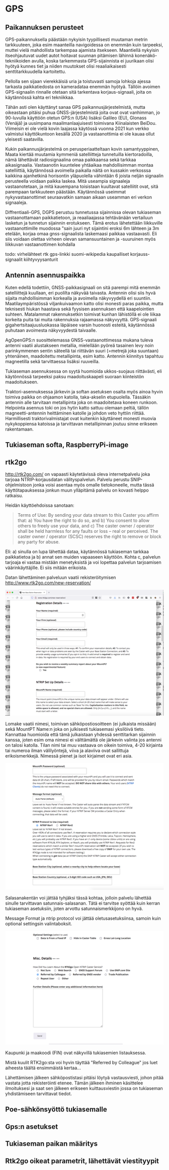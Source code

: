 # GPS

## Paikannuksen perusteet

GPS-paikannuksella päästään nykyisin tyypillisesti muutaman metrin tarkkuuteen, joka esim maanteilla navigoidessa on enemmän kuin tarpeeksi, muttei vielä mahdollista tarkempaa ajamista itsekseen. Maantiellä nykyisin itseohjautuvat uudet autot hoitavat suunnan pitämisen lähinnä konenäkö-tekniikoiden avulla, koska tarkemmasta GPS-sijainnista ei juurikaan olisi hyötyä kunnes tiet ja niiden muutokset olisi reaaliaikaisesti senttitarkkuudella kartoitettu.

Pellolla sen sijaan vierekkäisiä uria ja toistuvasti samoja lohkoja ajessa tarkasta paikkatiedosta on kameradataa enemmän hyötyä. Tällöin avoimen GPS-signaalin rinnalle otetaan sitä tarkentava korjaus-signaali, joita on käytännössä kahta eri tekniikkaa.

Tähän asti olen käyttänyt sanaa GPS paikannusjärjestelmistä, mutta oikeastaan pitäisi puhua GNSS-järjestelmistä joita ovat ovat vanhimman, jo 90-luvulla käyttöön otetun GPS:n (USA) lisäksi Galileo (EU), Glonass (Venäjä) ja uusimpana maailmanlaajuisesti toimivana Kiinalaisten BeiDou. Viimeisin ei ole vielä kovin laajassa käytössä vuonna 2021 kun verkko valmistui käyttökuntoon kesällä 2020 ja vastaanottimia ei ole kauaa ollut yleisesti saatavilla.

Kukin paikannusjärjestelmä on perusperiaatteltaan kovin samantyyppinen, Maata kiertää muutamia kymmeniä satelliitteja tunnetuilla kiertoradoilla, nämä lähettävät radiosignaalina omaa paikkaansa sekä tarkkaa aikasignaalia. Vastaanotin kuuntelee yhtäaikaa mahdollisimman montaa satelliittiä, käytännössä avoimella paikalla näitä on kussakin verkosssa kaikkina ajanhetkinä horisontin yläpuolella vähintään 6 joista neljän signaalin perusteella voidaan paikka laskea. Mitä useampia signaaleja vastaanotetaan, ja mitä kauempana toisistaan kuultavat satelliitit ovat, sitä parempaan tarkkuuteen päästään. Käytännössä useimmat nykyvastaanottimet seuraavatkin samaan aikaan useamman eri verkon signaaleja.


Diffrentiaali-GPS, DGPS perustuu tunnetussa sijainnissa olevan tukiaseman vastaanottamaan paikkatietoon, ja reaaliaajassa tehtävänään vertailuun lasketun ja tunnetun sijainnin erotukseen. Tämä erotus lähetettään liikkuville vastaanottimille muodossa "sain juuri nyt sijaintini eroksi 6m lähteen ja 3m etelään, korjaa omaa gnss-signaalista laskemaasi paikkaa vastaavasti. Eli siis voidaan olettaa virheen olevan samansuuntainen ja -suuruinen myös liikkuvan vastaanottimen kohdalla


todo:
virhelähteet
rtk
gps-linkki suomi-wikipedia
kaupalliset korjauss-signaalit
kiihtyvyysanturit


## Antennin asennuspaikka

Kuten edellä todettiin, GNSS-paikkasignaali on sitä parempi mitä enemmän satelliittejä kuullaan, eri puolilta näkyvää taivasta. Antennin olisi siis hyvä sijaita mahdollisimman korkealla ja avoimella näkyvyydellä eri suuntiin. Maatilaympäristössä viljankuivaamon katto olisi monesti paras paikka, mutta teknisesti hiukan haastava sekä fyysisen asennuksen että kaapelointien suhteen. Matalammat rakennuksetkin toimivat kunhan lähistöllä ei ole liikaa korkeita puita tai muita rakennuksia rajaamassa näkyvyyttä. GPS-signaali gigahertsitaajuusluokassa läpäisee varsin huonosti esteitä, käytännössä puhutaan avoimesta näkyvyydestä taivaalle.

AgOpenGPS:n suosittelemassa GNSS-vastaanottimessa mukana tuleva antenni vaatii alustakseen metallia, mielellään pyöreä tasainen levy noin parinkymmenen sentin säteellä tai riittävän suuri (=metrejä joka suuntaan) yhtenäinen, maadoitettu metallipinta, esim katto. Antennin kiinnitys tapahtuu magneetilla sekä tarvittaessa lisäksi ruuveilla.

Tukiaseman asennuksessa on syytä huomioida ukkos-suojaus riittävästi, eli käytönnössä tarpeeksi paksu maadoituskaapeli suoraan kiinteistön maadoitukseen.

Traktori-asennuksessa järkevin ja softan asetuksen osalta myös ainoa hyvin toimiva paikka on ohjaamon katolla, taka-akselin etupuolella. Tässäkin antennin alle tarvitaan metallipinta joka on maadoitetava koneen runkoon. Helpointa asennus toki on jos hytin katto sattuu olemaan peltiä, tällön magneetti-antennin heittäminen katolle ja johdon veto hyttiin riittää. Harmillisesti traktorivalmistajat ovat kuitenkin käyttäneet monesti muovia nykykoppiensa katoissa ja tarvittavan metallipinnan joutuu sinne erikseen rakentamaan.

## Tukiaseman softa, RaspberryPi-image

## rtk2go

http://rtk2go.com/ on vapaasti käytetävissä oleva internetpalvelu joka tarjoaa NTRIP-korjausdatan välityspalvelun. Palvelu perustu SNIP-ohjelmistoon jonka voisi asentaa myös omalle tietokoneelle, mutta tässä käyttötapauksessa jonkun muun ylläpitämä palvelu on kovasti helppo ratkaisu.

Heidän käyttöehdoissa sanotaan:

> Terms of Use: By sending your data stream to this Caster you affirm that:
> a) You have the right to do so, and
> b) You consent to allow others to freely use your data, and
> c) The caster owner / operator shall be held harmless for any faults or loss – real or perceived.
> The caster owner / operator (SCSC) reserves the right to remove or block any party for abuse.

Eli: a) sinulla on lupa lähettää dataa, käytännössä tukiaseman tarkkaa paikkatietoa ja b) annat sen muiden vapaaseen käyttöön. Kohta c, palvelun tarjoaja ei vastaa mistään menetyksistä ja voi lopettaa palvelun tarjoamisen väärinkäyttäjille. Ei siis mitään erikoista.


Datan lähettäminen palveluun vaatii rekisteröitymisen http://www.rtk2go.com/new-reservation/

![kuva1](kuvat/gps/rekisterointi1.png)

Lomake vaatii nimesi, toimivan sähköpostiosoitteen (ei julkaista missään) sekä MountPT Name:n joka on julkisesti tukiasemasi yksilöivä tieto. Kannattaa huomioida että tämä julkaistaan yhdessä senttitarkan sijainnin kanssa, joten esim oma nimesi ei välttämättä ole järkevin valinta jos antenni on talosi katolla. Tilan nimi tai muu vastaava on oikein toimiva, 4-20 kirjainta tai numeroa ilman välilyöntejä, viiva ja alaviiva ovat sallittuja erikoismerkkejä. Nimessä pienet ja isot kirjaimet ovat eri asia.

![kuva2](kuvat/gps/rekisterointi2.png)

Salasanakentän voi jättää tyhjäksi tässä kohtaa, jolloin palvelu lähettää sinulle tarvittavan satunnais-salasanan. Tätä ei tarvitse syöttää kuin kerran tukiaseman asetuksiin, joten arvottu satunnaismerkkijono on hyvä.

Message Format ja ntrip protocol voi jättää oletusasetuksiinsa, samoin kuin optional settingsin valintaboksit.

![kuva3](kuvat/gps/rekisterointi3.png)

Kaupunki ja maakoodi (FIN) ovat näkyvillä tukiasemien listauksessa.

Mistä kuulit RTK2go:sta voi hyvin täyttää "Referred by Colleague" jos luet aiheesta täältä ensimmäistä kertaa...

Lähettämisen jälkeen sähköpostistasi pitäisi löytyä vastausviesti, johon pitää vastata jotta rekisteröinti etenee. Tämän jälkeen ihminen käsittelee ilmoituksesi ja saat sen jälkeen erikseen kuittausviestin jossa on tukiaseman yhdistämiseen tarvittavat tiedot.


## Poe-sähkönsyöttö tukiasemalle

## Gps:n asetukset

## Tukiaseman paikan määritys

## Rtk2go oikeat parametrit, lähettävät viestityypit
